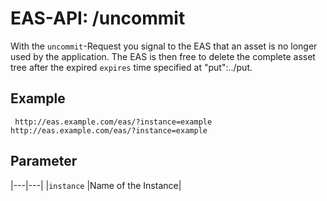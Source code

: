 #  EAS-API: /uncommit

With the `uncommit`-Request you signal to the EAS that an asset is no longer used by the application. The EAS is then free to delete the complete asset tree after the expired `expires` time specified at "put":../put.

##  Example

~~~
 http://eas.example.com/eas/?instance=example
http://eas.example.com/eas/?instance=example
~~~


##  Parameter


|---|---|
|`instance`          |Name of the Instance|


 

